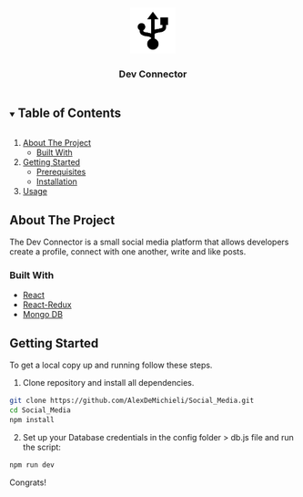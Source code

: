 <!-- PROJECT LOGO -->
<br />
<p align="center">
  <a href="https://github.com/AlexDeMichieli/Social_Media">
    <img src="images/connector.png" alt="Logo" width="80" height="80">
  </a>

  <h3 align="center">Dev Connector</h3>

</p>

<!-- TABLE OF CONTENTS -->
<details open="open">
  <summary><h2 style="display: inline-block">Table of Contents</h2></summary>
  <ol>
    <li>
      <a href="#about-the-project">About The Project</a>
      <ul>
        <li><a href="#built-with">Built With</a></li>
      </ul>
    </li>
    <li>
      <a href="#getting-started">Getting Started</a>
      <ul>
        <li><a href="#prerequisites">Prerequisites</a></li>
        <li><a href="#installation">Installation</a></li>
      </ul>
    </li>
    <li><a href="#usage">Usage</a></li>
  </ol>
</details>

<!-- ABOUT THE PROJECT -->

## About The Project

The Dev Connector is a small social media platform that allows developers create a profile, connect with one another, write and like posts.

### Built With

- [React](https://reactjs.org/)
- [React-Redux](https://react-redux.js.org/)
- [Mongo DB](https://www.mongodb.com/)

<!-- GETTING STARTED -->

## Getting Started

To get a local copy up and running follow these steps.

1. Clone repository and install all dependencies.

```bash
git clone https://github.com/AlexDeMichieli/Social_Media.git
cd Social_Media
npm install
```
2. Set up your Database credentials in the config folder > db.js file and run the script:

```bash
npm run dev
```

Congrats!


